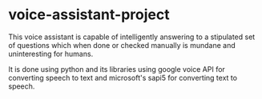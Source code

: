 # voice-assistant-project
This voice assistant is capable of intelligently answering to a stipulated set of questions which when done or checked manually is mundane and uninteresting for humans.

It is done using python and its libraries using google voice API for converting speech to text and microsoft's sapi5 for converting text to speech.

